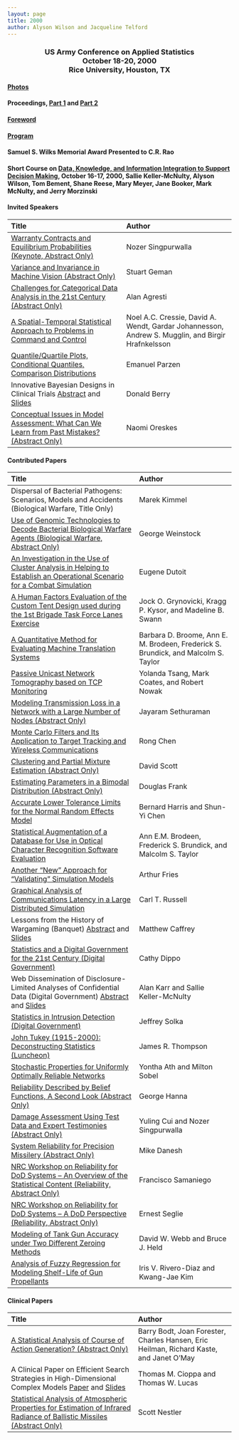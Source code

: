 ```yaml
---
layout: page
title: 2000
author: Alyson Wilson and Jacqueline Telford
---
```

<div align="center"><h3>US Army Conference on Applied Statistics<br>
October 18-20, 2000<br>
Rice University, Houston, TX</h3></div>


#### [Photos](https://alysongwilson.github.io/ACAS/DOE5/2000.pdf)

#### Proceedings, [Part 1](https://alysongwilson.github.io/ACAS/DOE5/ACAS06_Part1.pdf#page=1) and [Part 2](https://alysongwilson.github.io/ACAS/DOE5/ACAS06_Part2.pdf#page=1)

#### [Foreword](https://alysongwilson.github.io/ACAS/DOE5/ACAS06_Part1.pdf#page=7)

#### [Program](https://alysongwilson.github.io/ACAS/DOE5/program00)

#### Samuel S. Wilks Memorial Award Presented to C.R. Rao

#### Short Course on [Data, Knowledge, and Information Integration to Support Decision Making](https://alysongwilson.github.io/ACAS/DOE5/shortcourse00), October 16-17, 2000, Sallie Keller-McNulty, Alyson Wilson, Tom Bement, Shane Reese, Mary Meyer, Jane Booker, Mark McNulty, and Jerry Morzinski


#### Invited Speakers

| Title | Author |
| :--- | :--- |
| [Warranty Contracts and Equilibrium Probabilities (Keynote, Abstract Only)](https://alysongwilson.github.io/ACAS/DOE5/ACAS06_Part1.pdf#page=11) | Nozer Singpurwalla |
| [Variance and Invariance in Machine Vision (Abstract Only)](https://alysongwilson.github.io/ACAS/DOE5/ACAS06_Part1.pdf#page=11) | Stuart Geman |
| [Challenges for Categorical Data Analysis in the 21st Century (Abstract Only)](https://alysongwilson.github.io/ACAS/DOE5/ACAS06_Part2.pdf#page=1) | Alan Agresti |
| [A Spatial-Temporal Statistical Approach to Problems in Command and Control](https://alysongwilson.github.io/ACAS/DOE5/ACAS06_Part2.pdf#page=2) | Noel A.C. Cressie, David A. Wendt, Gardar Johannesson, Andrew S. Mugglin, and Birgir Hrafnkelsson |
| [Quantile/Quartile Plots, Conditional Quantiles, Comparison Distributions](https://alysongwilson.github.io/ACAS/DOE5/ACAS06_Part2.pdf#page=46) | Emanuel Parzen |
| Innovative Bayesian Designs in Clinical Trials [Abstract](https://alysongwilson.github.io/ACAS/DOE5/ACAS06_Part2.pdf#page=56) and [Slides](https://alysongwilson.github.io/ACAS/ACAS00/Slides/BerryDonald.pdf) | Donald Berry |
| [Conceptual Issues in Model Assessment: What Can We Learn from Past Mistakes? (Abstract Only)](https://alysongwilson.github.io/ACAS/DOE5/ACAS06_Part2.pdf#page=92) | Naomi Oreskes |


#### Contributed Papers

| Title | Author |
| :--- | :--- |
| Dispersal of Bacterial Pathogens: Scenarios, Models and Accidents (Biological Warfare, Title Only) | Marek Kimmel |
| [Use of Genomic Technologies to Decode Bacterial Biological Warfare Agents (Biological Warfare, Abstract Only)](https://alysongwilson.github.io/ACAS/DOE5/ACAS06_Part1.pdf#page=11) | George Weinstock |
| [An Investigation in the Use of Cluster Analysis in Helping to Establish an Operational Scenario for a Combat Simulation](https://alysongwilson.github.io/ACAS/DOE5/ACAS06_Part1.pdf#page=13) | Eugene Dutoit |
| [A Human Factors Evaluation of the Custom Tent Design used during the 1st Brigade Task Force Lanes Exercise](https://alysongwilson.github.io/ACAS/DOE5/ACAS06_Part1.pdf#page=17) | Jock O. Grynovicki, Kragg P. Kysor, and Madeline B. Swann |
| [A Quantitative Method for Evaluating Machine Translation Systems](https://alysongwilson.github.io/ACAS/DOE5/ACAS06_Part1.pdf#page=86) | Barbara D. Broome, Ann E. M. Brodeen, Frederick S. Brundick, and Malcolm S. Taylor |
| [Passive Unicast Network Tomography based on TCP Monitoring](https://alysongwilson.github.io/ACAS/DOE5/ACAS06_Part1.pdf#page=95) | Yolanda Tsang, Mark Coates, and Robert Nowak |
| [Modeling Transmission Loss in a Network with a Large Number of Nodes (Abstract Only)](https://alysongwilson.github.io/ACAS/DOE5/ACAS06_Part1.pdf#page=107) | Jayaram Sethuraman |
| [Monte Carlo Filters and Its Application to Target Tracking and Wireless Communications](https://alysongwilson.github.io/ACAS/DOE5/ACAS06_Part1.pdf#page=108) | Rong Chen |
| [Clustering and Partial Mixture Estimation (Abstract Only)](https://alysongwilson.github.io/ACAS/DOE5/ACAS06_Part1.pdf#page=128) | David Scott |
| [Estimating Parameters in a Bimodal Distribution (Abstract Only)](https://alysongwilson.github.io/ACAS/DOE5/ACAS06_Part1.pdf#page=128) | Douglas Frank |
| [Accurate Lower Tolerance Limits for the Normal Random Effects Model](https://alysongwilson.github.io/ACAS/DOE5/ACAS06_Part1.pdf#page=129) | Bernard Harris and Shun-Yi Chen |
| [Statistical Augmentation of a Database for Use in Optical Character Recognition Software Evaluation](https://alysongwilson.github.io/ACAS/DOE5/ACAS06_Part1.pdf#page=145) | Ann E.M. Brodeen, Frederick S. Brundick, and Malcolm S. Taylor |
| [Another “New” Approach for “Validating” Simulation Models](https://alysongwilson.github.io/ACAS/DOE5/ACAS06_Part1.pdf#page=156) | Arthur Fries |
| [Graphical Analysis of Communications Latency in a Large Distributed Simulation](https://alysongwilson.github.io/ACAS/DOE5/ACAS06_Part1.pdf#page=164) | Carl T. Russell |
| Lessons from the History of Wargaming (Banquet) [Abstract](https://alysongwilson.github.io/ACAS/DOE5/ACAS06_Part2.pdf#page=1) and [Slides](https://alysongwilson.github.io/ACAS/ACAS00/Slides/CaffreyMatthew.pdf) | Matthew Caffrey |
| [Statistics and a Digital Government for the 21st Century (Digital Government)](https://alysongwilson.github.io/ACAS/DOE5/ACAS06_Part2.pdf#page=23) | Cathy Dippo |
| Web Dissemination of Disclosure-Limited Analyses of Confidential Data (Digital Government) [Abstract](https://alysongwilson.github.io/ACAS/DOE5/ACAS06_Part2.pdf#page=23) and [Slides](https://alysongwilson.github.io/ACAS/ACAS00/Slides/KarrAlan.pdf) | Alan Karr and Sallie Keller-McNulty |
| [Statistics in Intrusion Detection (Digital Government)](https://alysongwilson.github.io/ACAS/DOE5/ACAS06_Part2.pdf#page=23) | Jeffrey Solka |
| [John Tukey (1915-2000): Deconstructing Statistics (Luncheon)](https://alysongwilson.github.io/ACAS/DOE5/ACAS06_Part2.pdf#page=25) | James R. Thompson |
| [Stochastic Properties for Uniformly Optimally Reliable Networks](https://alysongwilson.github.io/ACAS/DOE5/ACAS06_Part2.pdf#page=41) | Yontha Ath and Milton Sobel |
| [Reliability Described by Belief Functions, A Second Look (Abstract Only)](https://alysongwilson.github.io/ACAS/DOE5/ACAS06_Part2.pdf#page=42) | George Hanna |
| [Damage Assessment Using Test Data and Expert Testimonies (Abstract Only)](https://alysongwilson.github.io/ACAS/DOE5/ACAS06_Part2.pdf#page=43) | Yuling Cui and Nozer Singpurwalla |
| [System Reliability for Precision Missilery (Abstract Only)](https://alysongwilson.github.io/ACAS/DOE5/ACAS06_Part2.pdf#page=43) | Mike Danesh |
| [NRC Workshop on Reliability for DoD Systems – An Overview of the Statistical Content (Reliability, Abstract Only)](https://alysongwilson.github.io/ACAS/DOE5/ACAS06_Part2.pdf#page=43) | Francisco Samaniego |
| [NRC Workshop on Reliability for DoD Systems – A DoD Perspective (Reliability, Abstract Only)](https://alysongwilson.github.io/ACAS/DOE5/ACAS06_Part2.pdf#page=43) | Ernest Seglie |
| [Modeling of Tank Gun Accuracy under Two Different Zeroing Methods](https://alysongwilson.github.io/ACAS/DOE5/ACAS06_Part2.pdf#page=57) | David W. Webb and Bruce J. Held |
| [Analysis of Fuzzy Regression for Modeling Shelf-Life of Gun Propellants](https://alysongwilson.github.io/ACAS/DOE5/ACAS06_Part2.pdf#page=72) | Iris V. Rivero-Diaz and Kwang-Jae Kim |


#### Clinical Papers

| Title | Author |
| :--- | :--- |
| [A Statistical Analysis of Course of Action Generation? (Abstract Only)](https://alysongwilson.github.io/ACAS/DOE5/ACAS06_Part2.pdf#page=36) | Barry Bodt, Joan Forester, Charles Hansen, Eric Heilman, Richard Kaste, and Janet O’May |
| A Clinical Paper on Efficient Search Strategies in High-Dimensional Complex Models [Paper](https://alysongwilson.github.io/ACAS/DOE5/ACAS06_Part2.pdf#page=37) and [Slides](https://alysongwilson.github.io/ACAS/ACAS00/Slides/CioppaThomas.pdf) | Thomas M. Cioppa and Thomas W. Lucas |
| [Statistical Analysis of Atmospheric Properties for Estimation of Infrared Radiance of Ballistic Missiles (Abstract Only)](https://alysongwilson.github.io/ACAS/DOE5/ACAS06_Part2.pdf#page=41) | Scott Nestler |
